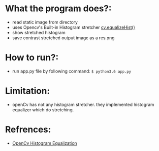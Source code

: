 What the program does?:
=============
* read static image from directory
* uses Opencv's Built-in Histogram stretcher [cv.equalizeHist()](https://docs.opencv.org/3.4.3/d6/dc7/group__imgproc__hist.html#ga7e54091f0c937d49bf84152a16f76d6e)
* show stretched histogram
* save contrast stretched output image as a res.png

How to run?:
=============
* run app.py file by following command: `$ python3.6 app.py`

Limitation:
=============
* openCv has not any histogram stretcher. they implemented histogram equalizer which do stretching.

Refrences:
=============
* [OpenCv Histogram Equalization](https://docs.opencv.org/3.4.3/d5/daf/tutorial_py_histogram_equalization.html)
